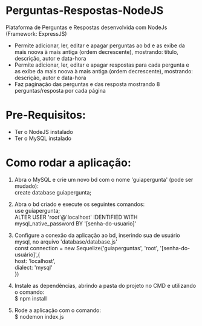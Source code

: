 # Perguntas-Respostas-NodeJS
Plataforma de Perguntas e Respostas desenvolvida com NodeJs (Framework: ExpressJS)

- Permite adicionar, ler, editar e apagar perguntas ao bd e as exibe da mais noova à mais antiga (ordem decrescente), mostrando: título, descrição, autor e data-hora
- Permite adicionar, ler, editar e apagar respostas para cada pergunta e as exibe da mais noova à mais antiga (ordem decrescente), mostrando: descrição, autor e data-hora
- Faz paginação das perguntas e das resposta mostrando 8 perguntas/resposta por cada página

# Pre-Requisitos:
- Ter o NodeJS instalado
- Ter o MySQL instalado

# Como rodar a aplicação:
1. Abra o MySQL e crie um novo bd com o nome 'guiapergunta' (pode ser mudado):<br>
  create database guiapergunta;
  
2. Abra o bd criado e execute os seguintes comandos:<br>
  use guiapergunta; <br>
  ALTER USER 'root'@'localhost' IDENTIFIED WITH mysql_native_password BY '[senha-do-usuario]'
  
3. Configure a conexão da aplicação ao bd, inserindo sua de usuário mysql, no arquivo 'database/database.js'<br>
  const connection = new Sequelize('guiaperguntas', 'root', '[senha-do-usuário]',{<br>
      host: 'localhost',<br>
      dialect: 'mysql'<br>
  })

4. Instale as dependências, abrindo a pasta do projeto no CMD e utilizando o comando:<br>
  $ npm install
  
5. Rode a aplicação com o comando:<br>
  $ nodemon index.js
  
